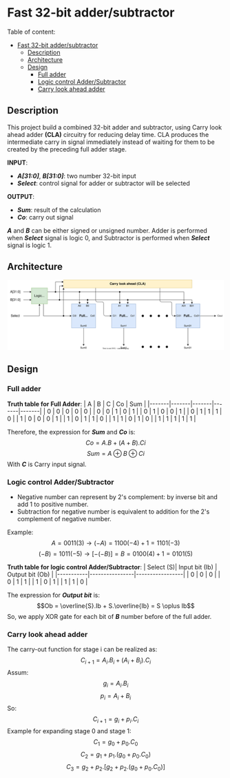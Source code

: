 # Fast 32-bit adder/subtractor
Table of content:
- [Fast 32-bit adder/subtractor](#fast-32-bit-addersubtractor)
  - [Description](#description)
  - [Architecture](#architecture)
  - [Design](#design)
    - [Full adder](#full-adder)
    - [Logic control Adder/Subtractor](#logic-control-addersubtractor)
    - [Carry look ahead adder](#carry-look-ahead-adder)

## Description
This project build a combined 32-bit adder and subtractor, using Carry look ahead adder **(CLA)** circuitry for reducing delay time. CLA produces the intermediate carry in signal immediately instead of waiting for them to be created by the preceding full adder stage.

**INPUT**:
- ***A[31:0]***, ***B[31:0]***: two number 32-bit input
- ***Select***: control signal for adder or subtractor will be selected

**OUTPUT**:
- ***Sum***: result of the calculation
- ***Co***: carry out signal

***A*** and ***B*** can be either signed or unsigned number. Adder is performed when ***Select*** signal is logic 0, and Subtractor is performed when ***Select*** signal is logic 1.

## Architecture
![fast-adder-subtractor-diagram](https://github.com/GSXAM/LearningFPGA/blob/master/images/fast-adder-subtractor-diagram.svg)

## Design
### Full adder
**Truth table for Full Adder**:
|   A   |   B   |   C  |   Co  |  Sum  |
|-------|-------|-------|-------|-------|
|   0   |   0   |   0   |   0   |   0   |
|   0   |   0   |   1   |   0   |   1   |
|   0   |   1   |   0   |   0   |   1   |
|   0   |   1   |   1   |   1   |   0   |
|   1   |   0   |   0   |   0   |   1   |
|   1   |   0   |   1   |   1   |   0   |
|   1   |   1   |   0   |   1   |   0   |
|   1   |   1   |   1   |   1   |   1   |

Therefore, the expression for ***Sum*** and ***Co*** is:
$$Co = A.B + (A+B).Ci$$
$$Sum = A \oplus B \oplus Ci$$
With ***C*** is Carry input signal.

### Logic control Adder/Subtractor
- Negative number can represent by 2's complement: by inverse bit and add 1 to positive number.
- Subtraction for negative number is equivalent to addition for the 2's complement of negative number.

Example:
$$A = 0011(3) \rightarrow (-A) = 1100(-4) + 1 = 1101(-3)$$
$$(-B) = 1011(-5) \rightarrow [-(-B)] = B = 0100(4) + 1 = 0101(5)$$

**Truth table for logic control Adder/Subtractor**:
| Select (S)| Input bit (Ib) | Output bit (Ob) |
|-----------|----------------|-----------------|
|     0     |       0        |       0         |
|     0     |       1        |       1         |
|     1     |       0        |       1         |
|     1     |       1        |       0         |

The expression for ***Output bit*** is:
$$Ob = \overline{S}.Ib + S.\overline{Ib} = S \oplus Ib$$
So, we apply XOR gate for each bit of ***B*** number before of the full adder.

### Carry look ahead adder
The carry-out function for stage i can be realized as:
$$C_{i+1} = A_i.B_i + (A_i+B_i).C_i$$
Assum:
$$g_i = A_i.B_i$$
$$p_i = A_i + B_i$$
So:
$$C_{i+1} = g_i + p_i.C_i$$
Example for expanding stage 0 and stage 1:
$$C_1 = g_0 + p_0.C_0$$
$$C_2 = g_1 + p_1.(g_0 + p_0.C_0)$$
$$C_3 = g_2 + p_2.[g_2 + p_2.(g_0 + p_0.C_0)]$$